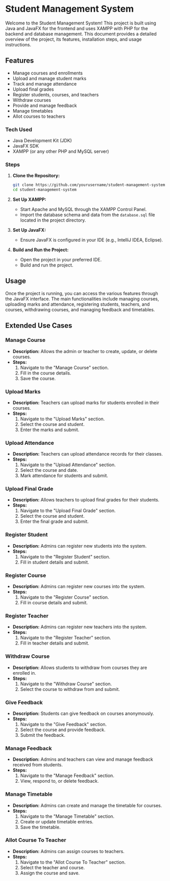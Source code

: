 # Student Management System

Welcome to the Student Management System! This project is built using Java and JavaFX for the frontend and uses XAMPP with PHP for the backend and database management. This document provides a detailed overview of the project, its features, installation steps, and usage instructions.

## Features

- Manage courses and enrollments
- Upload and manage student marks
- Track and manage attendance
- Upload final grades
- Register students, courses, and teachers
- Withdraw courses
- Provide and manage feedback
- Manage timetables
- Allot courses to teachers



### Tech Used

- Java Development Kit (JDK)
- JavaFX SDK
- XAMPP (or any other PHP and MySQL server)

### Steps

1. **Clone the Repository:**

    ```bash
    git clone https://github.com/yourusername/student-management-system.git
    cd student-management-system
    ```

2. **Set Up XAMPP:**

    - Start Apache and MySQL through the XAMPP Control Panel.
    - Import the database schema and data from the `database.sql` file located in the project directory.

3. **Set Up JavaFX:**

    - Ensure JavaFX is configured in your IDE (e.g., IntelliJ IDEA, Eclipse).

4. **Build and Run the Project:**

    - Open the project in your preferred IDE.
    - Build and run the project.

## Usage

Once the project is running, you can access the various features through the JavaFX interface. The main functionalities include managing courses, uploading marks and attendance, registering students, teachers, and courses, withdrawing courses, and managing feedback and timetables.

## Extended Use Cases

### Manage Course

- **Description:** Allows the admin or teacher to create, update, or delete courses.
- **Steps:**
  1. Navigate to the "Manage Course" section.
  2. Fill in the course details.
  3. Save the course.

### Upload Marks

- **Description:** Teachers can upload marks for students enrolled in their courses.
- **Steps:**
  1. Navigate to the "Upload Marks" section.
  2. Select the course and student.
  3. Enter the marks and submit.

### Upload Attendance

- **Description:** Teachers can upload attendance records for their classes.
- **Steps:**
  1. Navigate to the "Upload Attendance" section.
  2. Select the course and date.
  3. Mark attendance for students and submit.

### Upload Final Grade

- **Description:** Allows teachers to upload final grades for their students.
- **Steps:**
  1. Navigate to the "Upload Final Grade" section.
  2. Select the course and student.
  3. Enter the final grade and submit.

### Register Student

- **Description:** Admins can register new students into the system.
- **Steps:**
  1. Navigate to the "Register Student" section.
  2. Fill in student details and submit.

### Register Course

- **Description:** Admins can register new courses into the system.
- **Steps:**
  1. Navigate to the "Register Course" section.
  2. Fill in course details and submit.

### Register Teacher

- **Description:** Admins can register new teachers into the system.
- **Steps:**
  1. Navigate to the "Register Teacher" section.
  2. Fill in teacher details and submit.

### Withdraw Course

- **Description:** Allows students to withdraw from courses they are enrolled in.
- **Steps:**
  1. Navigate to the "Withdraw Course" section.
  2. Select the course to withdraw from and submit.

### Give Feedback

- **Description:** Students can give feedback on courses anonymously.
- **Steps:**
  1. Navigate to the "Give Feedback" section.
  2. Select the course and provide feedback.
  3. Submit the feedback.

### Manage Feedback

- **Description:** Admins and teachers can view and manage feedback received from students.
- **Steps:**
  1. Navigate to the "Manage Feedback" section.
  2. View, respond to, or delete feedback.

### Manage Timetable

- **Description:** Admins can create and manage the timetable for courses.
- **Steps:**
  1. Navigate to the "Manage Timetable" section.
  2. Create or update timetable entries.
  3. Save the timetable.

### Allot Course To Teacher

- **Description:** Admins can assign courses to teachers.
- **Steps:**
  1. Navigate to the "Allot Course To Teacher" section.
  2. Select the teacher and course.
  3. Assign the course and save.

